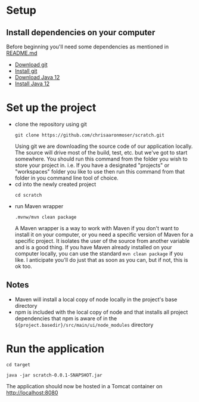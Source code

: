 # Setup
## Install dependencies on your computer
Before beginning you'll need some dependencies as mentioned in 
[README.md](./README.md)

* [Download git](
    https://git-scm.com/downloads)
* [Install git](
    https://git-scm.com/book/en/v2/Getting-Started-Installing-Git)
* [Download Java 12](
    https://jdk.java.net/12/)
* [Install Java 12](
    https://openjdk.java.net/install/)
    
# Set up the project
* clone the repository using git 
    ~~~~
    git clone https://github.com/chrisaaronmoser/scratch.git
    ~~~~
    Using git we are downloading the source code of our application
    locally.  The source will drive most of the build, test, etc. but
    we've got to start somewhere.  You should run this command from the
    folder you wish to store your project in.  i.e. If you have a 
    designated "projects" or "workspaces" folder you like to use then 
    run this command from that folder in you command line tool of 
    choice. 
* cd into the newly created project
    ~~~~
    cd scratch
    ~~~~
* run Maven wrapper
    ~~~~
    .mvnw/mvn clean package
    ~~~~
    A Maven wrapper is a way to work with Maven if you don't want to 
    install it on your computer, or you need a specific version of 
    Maven for a specific project.  It isolates the user of the source
    from another variable and is a good thing.  If you have Maven
    already installed on your computer locally, you can use the standard
    `mvn clean package` if you like.  I anticipate you'll do just that
    as soon as you can, but if not, this is ok too.
    
## Notes
  * Maven will install a local copy of node locally in the project's
      base directory    
  * npm is included with the local copy of node and that installs
      all project dependencies that npm is aware of in the 
      `${project.basedir}/src/main/ui/node_modules` directory
      
# Run the application
~~~~
cd target 
~~~~
~~~~
java -jar scratch-0.0.1-SNAPSHOT.jar
~~~~

The application should now be hosted in a Tomcat container on 
<a href="http://localhost:8080/" 
    target="_blank">http://localhost:8080</a>